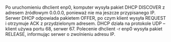 Po uruchomieniu dhclient enp0, komputer wysyła pakiet DHCP DISCOVER z adresem źródłowym 0.0.0.0, ponieważ nie ma jeszcze przypisanego IP. Serwer DHCP odpowiada pakietem OFFER, po czym klient wysyła REQUEST i otrzymuje ACK z przydzielonym adresem. DHCP działa na protokole UDP – klient używa portu 68, serwer 67. Polecenie dhclient -r enp0 wysyła pakiet RELEASE, informując serwer o zwolnieniu adresu IP.